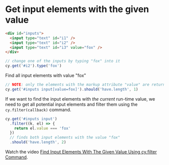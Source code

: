 # Get input elements with the given value

<!-- fiddle Get input elements with the given value -->

```html
<div id="inputs">
  <input type="text" id="i1" />
  <input type="text" id="i2" />
  <input type="text" id="i3" value="fox" />
</div>
```

```js
// change one of the inputs by typing "fox" into it
cy.get('#i2').type('fox')
```

Find all input elements with value "fox"

```js
// NOTE: only the elements with the markup attribute "value" are returned
cy.get('#inputs input[value=fox]').should('have.length', 1)
```

If we want to find the input elements with _the current_ run-time value, we need to get all potential input elements and filter them using the `cy.filter(callback)` command.

```js
cy.get('#inputs input')
  .filter((k, el) => {
    return el.value === 'fox'
  })
  // finds both input elements with the value "fox"
  .should('have.length', 2)
```

<!-- fiddle-end -->

Watch the video [Find Input Elements With The Given Value Using cy.filter Command](https://youtu.be/IRsPdCHyBSk).
